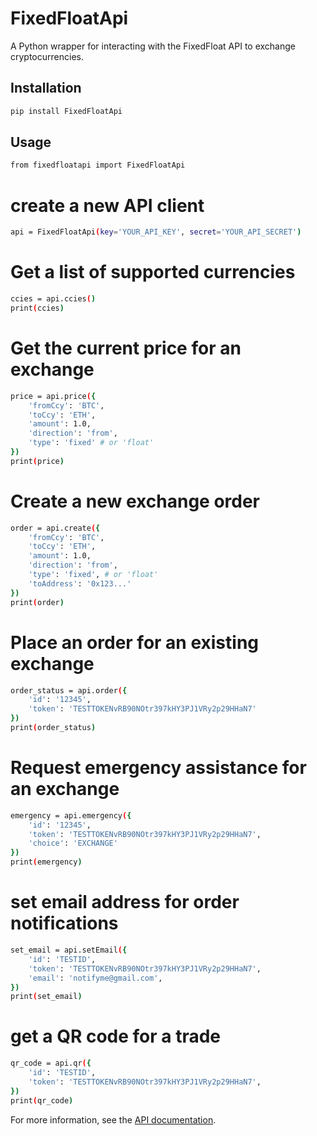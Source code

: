 # FixedFloatApi

A Python wrapper for interacting with the FixedFloat API to exchange cryptocurrencies.

## Installation

```bash
pip install FixedFloatApi
```

## Usage

```bash
from fixedfloatapi import FixedFloatApi
```

# create a new API client
```bash
api = FixedFloatApi(key='YOUR_API_KEY', secret='YOUR_API_SECRET')
```

# Get a list of supported currencies
```bash
ccies = api.ccies()
print(ccies)
```

# Get the current price for an exchange
```bash
price = api.price({
    'fromCcy': 'BTC',
    'toCcy': 'ETH',
    'amount': 1.0,
    'direction': 'from',
    'type': 'fixed' # or 'float'
})
print(price)
```

# Create a new exchange order
```bash
order = api.create({
    'fromCcy': 'BTC',
    'toCcy': 'ETH',
    'amount': 1.0,
    'direction': 'from',
    'type': 'fixed', # or 'float'
    'toAddress': '0x123...'
})
print(order)
```

# Place an order for an existing exchange
```bash
order_status = api.order({
    'id': '12345',
    'token': 'TESTTOKENvRB90NOtr397kHY3PJ1VRy2p29HHaN7'
})
print(order_status)
```

# Request emergency assistance for an exchange
```bash
emergency = api.emergency({
    'id': '12345',
    'token': 'TESTTOKENvRB90NOtr397kHY3PJ1VRy2p29HHaN7',
    'choice': 'EXCHANGE'
})
print(emergency)
```

# set email address for order notifications
```bash
set_email = api.setEmail({
    'id': 'TESTID',
    'token': 'TESTTOKENvRB90NOtr397kHY3PJ1VRy2p29HHaN7',
    'email': 'notifyme@gmail.com',
})
print(set_email)
```

# get a QR code for a trade
```bash
qr_code = api.qr({
    'id': 'TESTID',
    'token': 'TESTTOKENvRB90NOtr397kHY3PJ1VRy2p29HHaN7',
})
print(qr_code)
```

For more information, see the [API documentation](https://fixedfloat.com/api).
